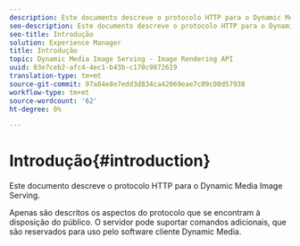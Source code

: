 ```yaml
---
description: Este documento descreve o protocolo HTTP para o Dynamic Media Image Serving.
seo-description: Este documento descreve o protocolo HTTP para o Dynamic Media Image Serving.
seo-title: Introdução
solution: Experience Manager
title: Introdução
topic: Dynamic Media Image Serving - Image Rendering API
uuid: 03e7ceb2-afc4-4ec1-b43b-c170c9872619
translation-type: tm+mt
source-git-commit: 97a84e8e7edd3d834ca42069eae7c09c00d57938
workflow-type: tm+mt
source-wordcount: '62'
ht-degree: 0%

---
```



# Introdução{#introduction}

Este documento descreve o protocolo HTTP para o Dynamic Media Image Serving.

Apenas são descritos os aspectos do protocolo que se encontram à disposição do público. O servidor pode suportar comandos adicionais, que são reservados para uso pelo software cliente Dynamic Media.
